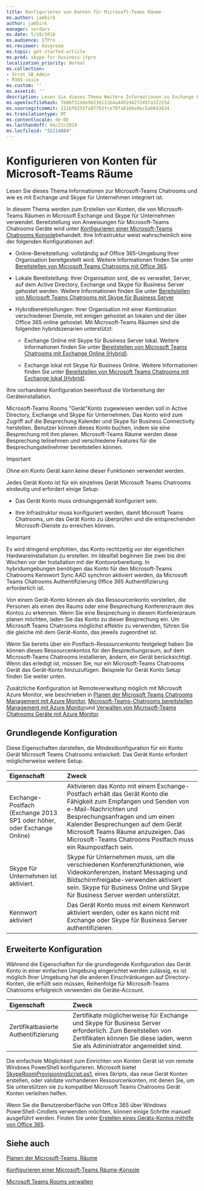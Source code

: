 ```yaml
---
title: Konfigurieren von Konten für Microsoft-Teams Räume
ms.author: jambirk
author: jambirk
manager: serdars
ms.date: 5/10/2018
ms.audience: ITPro
ms.reviewer: davgroom
ms.topic: get-started-article
ms.prod: skype-for-business-itpro
localization_priority: Normal
ms.collection:
- Strat_SB_Admin
- M365-voice
ms.custom: ''
ms.assetid: ''
description: Lesen Sie dieses Thema Weitere Informationen zu Exchange Konfigurieren von Konten für Microsoft-Teams Chatrooms und Skype für Unternehmen.
ms.openlocfilehash: 7606f31dde96236111b4a44919427245fa32215d
ms.sourcegitcommit: 111bf6255fa877b3fce70fa8166e8ec5a6643434
ms.translationtype: MT
ms.contentlocale: de-DE
ms.lasthandoff: 04/23/2019
ms.locfileid: "32214884"
---
```

# <a name="configure-accounts-for-microsoft-teams-rooms"></a>Konfigurieren von Konten für Microsoft-Teams Räume
 
Lesen Sie dieses Thema Informationen zur Microsoft-Teams Chatrooms und wie es mit Exchange und Skype für Unternehmen integriert ist.
  
In diesem Thema werden zum Erstellen von Konten, die von Microsoft-Teams Räumen in Microsoft Exchange und Skype für Unternehmen verwendet. Bereitstellung von Anweisungen für Microsoft-Teams Chatrooms Geräte wird unter [Konfigurieren einer Microsoft-Teams Chatrooms Konsole](console.md)behandelt. Ihre Infrastruktur weist wahrscheinlich eine der folgenden Konfigurationen auf:
  
- Online-Bereitstellung: vollständig auf Office 365-Umgebung Ihrer Organisation bereitgestellt wird. Weitere Informationen finden Sie unter [Bereitstellen von Microsoft Teams Chatrooms mit Office 365](with-office-365.md).
    
- Lokale Bereitstellung: Ihrer Organisation sind, die es verwaltet, Server, auf dem Active Directory, Exchange und Skype für Business Server gehostet werden. Weitere Informationen finden Sie unter [Bereitstellen von Microsoft Teams Chatrooms mit Skype für Business Server](with-skype-for-business-server-2015.md)
    
- Hybridbereitstellungen: Ihrer Organisation mit einer Kombination verschiedener Dienste, mit einigen gehostet an lokalen und der über Office 365 online gehostet. Mit Microsoft-Teams Räumen sind die folgenden hybridszenarien unterstützt: 
    
  - Exchange Online mit Skype für Business Server lokal. Weitere Informationen finden Sie unter [Bereitstellen von Microsoft Teams Chatrooms mit Exchange Online (Hybrid)](with-exchange-online.md).
    
  - Exchange lokal mit Skype für Business Online. Weitere Informationen finden Sie unter [Bereitstellen von Microsoft Teams Chatrooms mit Exchange lokal (Hybrid)](with-exchange-on-premises.md).
    
Ihre vorhandene Konfiguration beeinflusst die Vorbereitung der Geräteinstallation.
  
Microsoft-Teams Rooms "Gerät"Konto zugewiesen werden soll in Active Directory, Exchange und Skype für Unternehmen. Das Konto wird zum Zugriff auf die Besprechung Kalender und Skype für Business Connectivity herstellen. Benutzer können dieses Konto buchen, indem sie eine Besprechung mit ihm planen. Microsoft-Teams Räume werden diese Besprechung teilnehmen und verschiedene Features für die Besprechungsteilnehmer bereitstellen können.
  
> [!IMPORTANT]
> Ohne ein Konto Gerät kann keine dieser Funktionen verwendet werden. 
  
Jedes Gerät Konto ist für ein einzelnes Gerät Microsoft Teams Chatrooms eindeutig und erfordert einige Setup:
  
- Das Gerät Konto muss ordnungsgemäß konfiguriert sein.
    
- Ihre Infrastruktur muss konfiguriert werden, damit Microsoft Teams Chatrooms, um das Gerät Konto zu überprüfen und die entsprechenden Microsoft-Dienste zu erreichen können.
    
> [!IMPORTANT]
> Es wird dringend empfohlen, das Konto rechtzeitig vor der eigentlichen Hardwareinstallation zu erstellen. Im Idealfall beginnen Sie zwei bis drei Wochen vor der Installation mit der Kontovorbereitung. In hybridumgebungen benötigen das Konto für den Microsoft-Teams Chatrooms Kennwort Sync AAD synchron aktiviert werden, da Microsoft Teams Chatrooms Authentifizierung 0ffice 365 Authentifizierung erforderlich ist.
  
Von einem Gerät-Konto können als das Ressourcenkonto vorstellen, die Personen als einen des Raums oder eine Besprechung Konferenzraum des Kontos zu erkennen. Wenn Sie eine Besprechung in diesem Konferenzraum planen möchten, laden Sie das Konto zu dieser Besprechung ein. Um Microsoft Teams Chatrooms möglichst effektiv zu verwenden, führen Sie die gleiche mit dem Gerät-Konto, das jeweils zugeordnet ist.
  
Wenn Sie bereits über ein Postfach-Ressourcenkonto festgelegt haben Sie können dieses Ressourcenkontos für den Besprechungsraum, auf dem Microsoft-Teams Chatrooms installieren, ändern, ein Gerät berücksichtigt. Wenn das erledigt ist, müssen Sie, nur ein Microsoft-Teams Chatrooms Gerät das Gerät-Konto hinzuzufügen. Beispiele für Gerät Konto Setup finden Sie weiter unten.
  
Zusätzliche Konfiguration ist Remoteverwaltung möglich mit Microsoft Azure Monitor, wie beschrieben in [Planen der Microsoft Teams Chatrooms Management mit Azure Monitor](../../plan-your-deployment/clients-and-devices/azure-monitor.md), [Microsoft-Teams-Chatrooms bereitstellen Management mit Azure Monitor](azure-monitor.md)und [ Verwalten von Microsoft-Teams Chatrooms Geräte mit Azure Monitor](../../manage/skype-room-systems-v2/azure-monitor.md). 
  
## <a name="basic-configuration"></a>Grundlegende Konfiguration

Diese Eigenschaften darstellen, die Mindestkonfiguration für ein Konto Gerät Microsoft Teams Chatrooms entwickelt. Das Gerät Konto erfordert möglicherweise weitere Setup.
  
|**Eigenschaft**|**Zweck**|
|:-----|:-----|
|Exchange-Postfach (Exchange 2013 SP1 oder höher, oder Exchange Online)  <br/> |Aktivieren das Konto mit einem Exchange-Postfach erhält das Gerät Konto die Fähigkeit zum Empfangen und Senden von e-Mail-Nachrichten und Besprechungsanfragen und um einen Kalender Besprechungen auf dem Gerät Microsoft Teams Räume anzuzeigen. Das Microsoft-Teams Chatrooms Postfach muss ein Raumpostfach sein.  <br/> |
|Skype für Unternehmen ist aktiviert.  <br/> |Skype für Unternehmen muss, um die verschiedenen Konferenzfunktionen, wie Videokonferenzen, Instant Messaging und Bildschirmfreigabe-verwenden aktiviert sein. Skype für Business Online und Skype für Business Server werden unterstützt.  <br/> |
|Kennwort aktiviert  <br/> |Das Gerät Konto muss mit einem Kennwort aktiviert werden, oder es kann nicht mit Exchange oder Skype für Business Server authentifizieren.  <br/> |
   
## <a name="advanced-configuration"></a>Erweiterte Konfiguration

Während die Eigenschaften für die grundlegende Konfiguration das Gerät Konto in einer einfachen Umgebung eingerichtet werden zulässig, es ist möglich Ihrer Umgebung hat die anderen Einschränkungen auf Directory-Konten, die erfüllt sein müssen, Reihenfolge für Microsoft-Teams Chatrooms erfolgreich verwenden die Geräte-Account.
  
|**Eigenschaft**|**Zweck**|
|:-----|:-----|
|Zertifikatbasierte Authentifizierung  <br/> |Zertifikate möglicherweise für Exchange und Skype für Business Server erforderlich. Zum Bereitstellen von Zertifikaten können Sie diese laden, wenn Sie als Administrator angemeldet sind.  <br/> |
   
Die einfachste Möglichkeit zum Einrichten von Konten Gerät ist von remote Windows PowerShell konfigurieren. Microsoft bietet [SkypeRoomProvisioningScript.ps1](https://go.microsoft.com/fwlink/?linkid=870105), eines Skripts, das neue Gerät Konten erstellen, oder validate vorhandenen Ressourcenkonten, mit denen Sie, um Sie unterstützen sie zu kompatibel Microsoft Teams Chatrooms Gerät Konten verleihen helfen.
  
Wenn Sie die Benutzeroberfläche von Office 365 über Windows PowerShell-Cmdlets verwenden möchten, können einige Schritte manuell ausgeführt werden. Finden Sie unter [Erstellen eines Geräts-Kontos mithilfe von Office 365](https://docs.microsoft.com/surface-hub/create-a-device-account-using-office-365).
  
## <a name="see-also"></a>Siehe auch

[Planen der Microsoft-Teams, Räume](../../plan-your-deployment/clients-and-devices/skype-room-systems-v2-0.md)
  
[Konfigurieren einer Microsoft-Teams Räume-Konsole](console.md)
  
[Microsoft Teams Rooms verwalten](../../manage/skype-room-systems-v2/skype-room-systems-v2.md)

